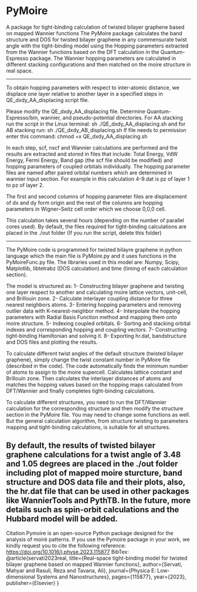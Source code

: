 # PyMoire
A package for tight-binding calculation of twisted bilayer graphene based on mapped Wannier functions
The PyMoire package calculates the band structure and DOS for twisted bilayer graphene in any commensurate twist angle with the tight-binding model
using the Hopping parameters extracted from the Wannier functions based on the DFT calculation in the Quantum-Espresso package.
The Wannier hopping parameters are calculated in different stacking configurations and then matched on the moire structure in real space.

----------------------------------------------------
To obtain hopping parameters with respect to inter-atomic distance, we displace one layer relative to another layer in a specified steps in QE_dxdy_AA_displacing script file.

Please modify the QE_dxdy_AA_displacing file. Determine Quantum-Espresso/bin, wannier, and pseudo-potential directories. For AA stacking run the script in the Linux terminal:
sh ./QE_dxdy_AA_displacing.sh
and for AB stacking run:
sh ./QE_dxdy_AB_displacing.sh
If file needs to permission enter this command:
chmod +x QE_dxdy_AA_displacing.sh

In each step, scf, nscf and Wannier calculations are performed and the results are extracted and stored in files that include: Total Energy, VdW Energy, Fermi Energy, Band gap (the scf file should be modified) and hopping parameters of coupled orbitals individually. The hopping parameter files are named after paired orbital numbers which are determined in wannier input section. For example in this calculation 4-9.dat is pz of layer 1 to pz of layer 2.

The first and second columns of hopping parameter files are displacement of dx and dy form origin and the rest of the columns are hopping parameters in Wigner–Seitz cell order which we choose 0,0,0 cell.

This calculation takes several hours (depending on the number of parallel cores used). By default, the files required for tight-binding calculations are placed in the ./out folder (If you run the script, delete this folder) 

----------------------------------------------------
The PyMoire code is programmed for twisted bilayre graphene in python language which the main file is PyMoire.py and it uses functions in the PyMoireFunc.py file. The libraries used in this model are:
Numpy, Scipy, Matplotlib, libtetrabz (DOS calculation) and time (timing of each calculation section).

The model is structured as: 
1- Constructing bilayer graphene and twisting one layer respect to another and calculating moire lattice vectors, unit-cell, and Brillouin zone.
2- Calculate interlayer coupling distance for three nearest neighbors atoms.
3- Entering hopping parameters and removing outlier data with K-nearest-neighbor method.
4- Interpolate the hopping parameters with Radial Basis Function method and mapping them onto moire structure.
5- Indexing coupled orbitals.
6- Sorting and stacking orbital indexes and corresponding hopping and coupling vectors.
7- Constructing tight-binding Hamiltonian and solving it.
8- Exporting hr.dat, bandstructure and DOS files and plotting the results.

To calculate different twist angles of the default structure (twisted bilayer graphene), simply change the twist constant number in PyMoire file (described in the code). The code automatically finds the minimum number of atoms to assign to the moire supercell. Calculates lattice constant and Brillouin zone. Then calculates the interlayer distances of atoms and matches the hopping values based on the hopping maps calculated from DFT/Wannier and finally completes tight-binding calculations.

To calculate different structures, you need to run the DFT/Wannier calculation for the corresponding structure and then modify the structure section in the PyMoire file. You may need to change some functions as well. But the general calculation algorithm, from structure twisting to parameters mapping and tight-binding calculations, is suitable for all structures.

By default, the results of twisted bilayer graphene calculations for a twist angle of 3.48 and 1.05 degrees are placed in the ./out folder including plot of mapped moire sturcture, band structure and DOS data file and their plots, also, the hr.dat file that can be used in other packages like WannierTools and PythTB.
In the future, more details such as spin-orbit calculations and the Hubbard model will be added.
-----------------------------------------------------
Citation
Pymoire is an open-source Python package designed for the analysis of moiré patterns.
If you use the Pymoire package in your work, we kindly request you to cite the following reference:
https://doi.org/10.1016/j.physe.2023.115877
BibTex:
@article{servati2023real,
  title={Real-space tight-binding model for twisted bilayer graphene based on mapped Wannier functions},
  author={Servati, Mahyar and Rasuli, Reza and Tavana, Ali},
  journal={Physica E: Low-dimensional Systems and Nanostructures},
  pages={115877},
  year={2023},
  publisher={Elsevier}
}


